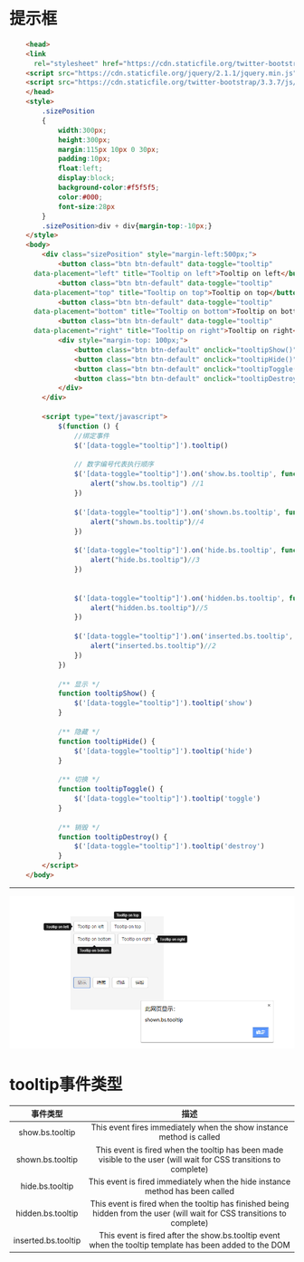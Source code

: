 # 提示框
```html
	<head>
	<link 
	  rel="stylesheet" href="https://cdn.staticfile.org/twitter-bootstrap/3.3.7/css/bootstrap.min.css">
	<script src="https://cdn.staticfile.org/jquery/2.1.1/jquery.min.js"></script>
	<script src="https://cdn.staticfile.org/twitter-bootstrap/3.3.7/js/bootstrap.min.js"></script>
	</head>
	<style>
		.sizePosition
		{
			width:300px;
			height:300px;
			margin:115px 10px 0 30px;
			padding:10px;
			float:left;
			display:block;
			background-color:#f5f5f5;
			color:#000;
			font-size:28px
		}
		.sizePosition>div + div{margin-top:-10px;}
	</style>
	<body>
		<div class="sizePosition" style="margin-left:500px;">
			<button class="btn btn-default" data-toggle="tooltip" 
      data-placement="left" title="Tooltip on left">Tooltip on left</button>
			<button class="btn btn-default" data-toggle="tooltip" 
      data-placement="top" title="Tooltip on top">Tooltip on top</button>
			<button class="btn btn-default" data-toggle="tooltip" 
      data-placement="bottom" title="Tooltip on bottom">Tooltip on bottom</button>
			<button class="btn btn-default" data-toggle="tooltip" 
      data-placement="right" title="Tooltip on right">Tooltip on right</button>
			<div style="margin-top: 100px;">
				<button class="btn btn-default" onclick="tooltipShow()">显示</button>
				<button class="btn btn-default" onclick="tooltipHide()">隐藏</button>
				<button class="btn btn-default" onclick="tooltipToggle()">切换</button>
				<button class="btn btn-default" onclick="tooltipDestroy()">销毁</button>
			</div>
		</div>

		<script type="text/javascript">
			$(function () {
				//绑定事件
				$('[data-toggle="tooltip"]').tooltip()

				// 数字编号代表执行顺序
				$('[data-toggle="tooltip"]').on('show.bs.tooltip', function () {
				  	alert("show.bs.tooltip") //1
				})

				$('[data-toggle="tooltip"]').on('shown.bs.tooltip', function () {
				  	alert("shown.bs.tooltip")//4
				})

				$('[data-toggle="tooltip"]').on('hide.bs.tooltip', function () {
				  	alert("hide.bs.tooltip")//3
				})


				$('[data-toggle="tooltip"]').on('hidden.bs.tooltip', function () {
				  	alert("hidden.bs.tooltip")//5
				})

				$('[data-toggle="tooltip"]').on('inserted.bs.tooltip', function () {
				  	alert("inserted.bs.tooltip")//2
				})
			})

			/** 显示 */
			function tooltipShow() {
				$('[data-toggle="tooltip"]').tooltip('show')
			}

			/** 隐藏 */
			function tooltipHide() {
				$('[data-toggle="tooltip"]').tooltip('hide')
			}

			/** 切换 */
			function tooltipToggle() {
				$('[data-toggle="tooltip"]').tooltip('toggle')
			}

			/** 销毁 */
			function tooltipDestroy() {
				$('[data-toggle="tooltip"]').tooltip('destroy')
			}
		</script>
	</body>
```
---
![tooltip.png](../pictures/BootStrap/tooltip.png)
# tooltip事件类型
|事件类型|描述|
|:---:|:---:|
|show.bs.tooltip|This event fires immediately when the show instance method is called|
|shown.bs.tooltip|This event is fired when the tooltip has been made visible to the user (will wait for CSS transitions to complete)|
|hide.bs.tooltip|This event is fired immediately when the hide instance method has been called|
|hidden.bs.tooltip|This event is fired when the tooltip has finished being hidden from the user (will wait for CSS transitions to complete)|
|inserted.bs.tooltip|This event is fired after the show.bs.tooltip event when the tooltip template has been added to the DOM|
